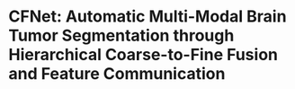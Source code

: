 # CFNet: Automatic Multi-Modal Brain Tumor Segmentation through Hierarchical Coarse-to-Fine Fusion and Feature Communication
